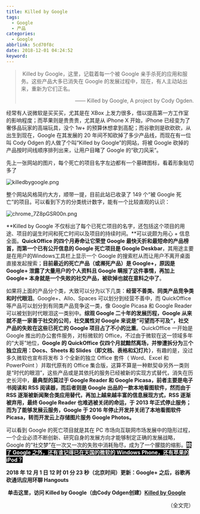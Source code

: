```yaml
---
title: Killed by Google
tags:
  - Google
  - 产品
categories:
  - Google
abbrlink: 5cd70f8c
date: 2018-12-01 04:24:52
keyword:
---
```


> <i class="fa fa-quote-left fa-3x fa-pull-left"></i>&nbsp;Killed by Google，这里，记载着每一个被 Google 亲手杀死的应用和服务。这些产品大多已消失在 Google 的发展过程中，现在，有人主动站出来，重新为它们正名。  
>
><p style="text-align:right">——&nbsp;Killed by Google, A project by Cody Ogden.</p>

经常有人说微软是买买买，尤其是在 XBox 上发力很多，借以提高第一方工作室的影响程度；而苹果则是贵贵贵，尤其是从 iPhone X 开始，iPhone 已经变为了奢侈品玩家的高端玩具，没个 1w+ 的预算休想拿到高配；而谷歌则是砍砍砍，从出生到现在，Google 在其发展的 20 年间不知砍掉了多少产品线，而现在有一位叫 Cody Odgen 的人做了个叫“Killed by Google”的网站，将被 Google 砍掉的产品按时间线顺序排列出来，让用户目睹了 Google 的“砍刀风采”。 <!--more-->  

先上一张网站的图片，每个死亡的项目名字左边都有一个墓碑图标，看着形象贴切多了   

![killedbygoogle.png](https://i.loli.net/2018/12/01/5c01f504d37a5.png "Killed by Google的主页")

整个网站风格简约大方，顺带一提，目前此站已收录了 149 个“被 Google 死亡”的项目。可以看到下方的分类统计数字，能有一个比较直观的认识：  

![chrome_7Z8pGSR00n.png](https://storage.live.com/items/5582C1D07E2893FB!133078?authkey=APiqr1tjl5KIc1Q)  

**Killed by Google 不仅标出了每个已死亡项目的名字，还包括这个项目的用途、项目的诞生时间和死亡时间以及项目的持续时间。**可以说颇为用心 + 信息全面。**QuickOffice 的四个月寿命让它荣登 Google 最快夭折和最短命的产品榜首，而第一个已有公开信息的 Google 死亡项目是 Google Deskbar**，其用途主要是在用户的Windows工具栏上显示一个 Google 的搜索栏从而让用户不离开桌面直接发起搜索；**目前最近的死亡产品（或濒死产品）是 Google+，原因是 Google+ 泄露了大量用户的个人资料且 Google 瞒报了这件事情，再加上 Google+ 本身就是一个失败的社交产品，被砍掉也就在意料之中了**。  

如果将上面的产品分个类，大致可以分为以下几类：**经营不善类、同类产品竞争类和时代眼泪**。Google+、Allo、Spaces 可以划分到经营不善中，而 QuickOffice 等产品可以划分到有同类产品竞争这一类，像 Google Picasa 和 Google Reader 可以被划到时代眼泪这一类别中。**综观 Google 二十年的发展历程，Google 从来就不是一家善于社交的公司，社交属性对 Google 来说是“可望而不可及”，社交产品的失败在这些已死亡的 Google 项目占了不小的比重**。QuickOffice 一开始是 Google 推出的办公套件服务，对标微软的 Office，不过由于微软在这一领域多年的“大哥”地位，**Google 的 QuickOffice 仅四个月就黯然离场，并惨遭拆分为三个独立应用：Docs、Sheets 和 Slides（即文档、表格和幻灯片）**，有趣的是，没过多久微软也宣布将发布 3 个全新的独立 Office 套件（ Word、Excel 和 PowerPoint ）并取代原有的 Office 集合版，这算不算是一种默契😄另外一类则是“时代的眼泪”，这些产品或是其依托的服务已经被新的实现方式替代，消失在历史长河中，**最典型的莫过于 Google Reader 和 Google Picasa，前者主要是电子书阅读和 RSS 阅读器，而后者则是 Google 出品的一款本地看图软件，然而由于 RSS 逐渐被新闻聚合类应用替代，再加上越来越丰富的信息展现方式，RSS 逐渐被弃用，最终 Google Reader 也难逃被关闭的命运，于 2013 年正式停止服务；而为了能够发展云服务，Google 于 2016 年停止开发并关闭了本地看图软件 Picasa，转而开发云上存储图片服务 Google Photos。**  

可以看到 Google 的死亡项目就是其在 PC 市场向互联网市场发展中的隐形过程，一个企业必须不断创新、研究自身的发展方向才能够制定正确的发展战略，Google 的“社交梦”在一次又一次的失败中消耗殆尽，成为了一个朦胧的缩影。<span style="background:black;color:white">**除了 Google 之外，还有谁记得已在天国的微软的 Windows Phone，还有苹果的 iPod？**</span>  

**2018 年 12 月 1 日 12 时 01 分 23 秒（北京时间）更新：Google+ 之后，谷歌再砍通讯应用环聊 Hangouts** 

<i class="fas fa-globe-asia"></i>&nbsp;**单击这里，访问 Killed by Google（由Cody Odgen创建）[Killed by Google](https://killedbygoogle.com/)** 

<p style="text-align:right">（全文完）</p>  

<head><script defer src="https://use.fontawesome.com/releases/v5.5.0/js/all.js"></script><script defer src="https://use.fontawesome.com/releases/v5.5.0/js/v4-shims.js"></script> </head> <link rel="stylesheet" href="https://use.fontawesome.com/releases/v5.5.0/css/all.css">
